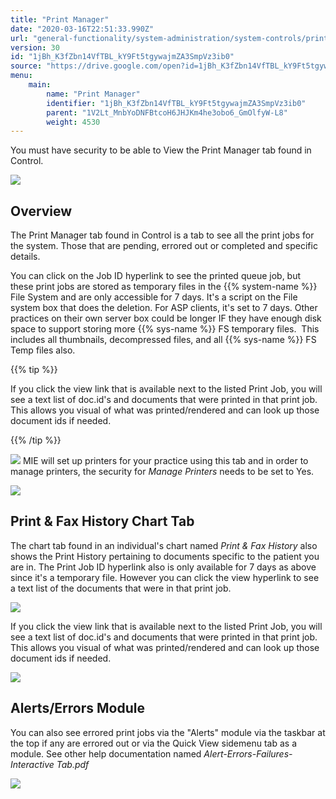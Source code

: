 ```yaml
---
title: "Print Manager"
date: "2020-03-16T22:51:33.990Z"
url: "general-functionality/system-administration/system-controls/print-manager.html"
version: 30
id: "1jBh_K3fZbn14VfTBL_kY9Ft5tgywajmZA3SmpVz3ib0"
source: "https://drive.google.com/open?id=1jBh_K3fZbn14VfTBL_kY9Ft5tgywajmZA3SmpVz3ib0"
menu:
    main:
        name: "Print Manager"
        identifier: "1jBh_K3fZbn14VfTBL_kY9Ft5tgywajmZA3SmpVz3ib0"
        parent: "1V2Lt_MnbYoDNFBtcoH6JHJKm4he3obo6_GmOlfyW-L8"
        weight: 4530
---
```

You must have security to be able to View the Print Manager tab found in Control.

![](print-manager.images/image1.png)

## Overview

The Print Manager tab found in Control is a tab to see all the print jobs for the system. Those that are pending, errored out or completed and specific details.

You can click on the Job ID hyperlink to see the printed queue job, but these print jobs are stored as temporary files in the {{% system-name %}} File System and are only accessible for 7 days. It's a script on the File system box that does the deletion. For ASP clients, it's set to 7 days. Other practices on their own server box could be longer IF they have enough disk space to support storing more {{% sys-name %}} FS temporary files.  This includes all thumbnails, decompressed files, and all {{% sys-name %}} FS Temp files also.

{{% tip %}}

If you click the view link that is available next to the listed Print Job, you will see a text list of doc.id's and documents that were printed in that print job. This allows you visual of what was printed/rendered and can look up those document ids if needed.

{{% /tip %}}


![](print-manager.images/image2.png)
MIE will set up printers for your practice using this tab and in order to manage printers, the security for *Manage Printers* needs to be set to Yes.

![](print-manager.images/image3.png)

## Print & Fax History Chart Tab

The chart tab found in an individual's chart named *Print & Fax History* also shows the Print History pertaining to documents specific to the patient you are in. The Print Job ID hyperlink also is only available for 7 days as above since it's a temporary file. However you can click the view hyperlink to see a text list of the documents that were in that print job.

![](print-manager.images/image4.png)

If you click the view link that is available next to the listed Print Job, you will see a text list of doc.id's and documents that were printed in that print job. This allows you visual of what was printed/rendered and can look up those document ids if needed.

![](print-manager.images/image5.png)

## Alerts/Errors Module

You can also see errored print jobs via the "Alerts" module via the taskbar at the top if any are errored out or via the Quick View sidemenu tab as a module. See other help documentation named *Alert-Errors-Failures-Interactive Tab.pdf*

![](print-manager.images/image6.png)
